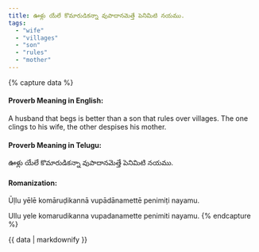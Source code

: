 ```yaml
---
title: ఊళ్లు యేలే కొమారుడికన్నా వుపాదానమెత్తే పెనిమిటి నయము.
tags:
  - "wife"
  - "villages"
  - "son"
  - "rules"
  - "mother"
---
```


{% capture data %}
#### Proverb Meaning in English:
A husband that begs is better than a son that rules over villages.
The one clings to his wife, the other despises his mother.

#### Proverb Meaning in Telugu:
ఊళ్లు యేలే కొమారుడికన్నా వుపాదానమెత్తే పెనిమిటి నయము.

#### Romanization:
Ūḷlu yēlē komāruḍikannā vupādānamettē penimiṭi nayamu.

Ullu yele komarudikanna vupadanamette penimiti nayamu.
{% endcapture %}

{{ data | markdownify }}

